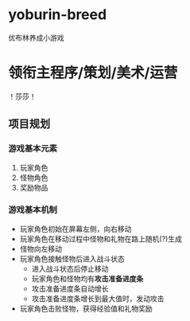 # yoburin-breed
优布林养成小游戏

# 领衔主程序/策划/美术/运营
！莎莎！

## 项目规划
### 游戏基本元素
1. 玩家角色
2. 怪物角色
3. 奖励物品

### 游戏基本机制
- 玩家角色初始在屏幕左侧，向右移动
- 玩家角色在移动过程中怪物和礼物在路上随机(?)生成
- 怪物向左移动
- 玩家角色接触怪物后进入战斗状态
  - 进入战斗状态后停止移动
  - 玩家角色和怪物均有**攻击准备进度条**
  - 攻击准备进度条自动增长
  - 攻击准备进度条增长到最大值时，发动攻击
- 玩家角色击败怪物，获得经验值和礼物奖励
